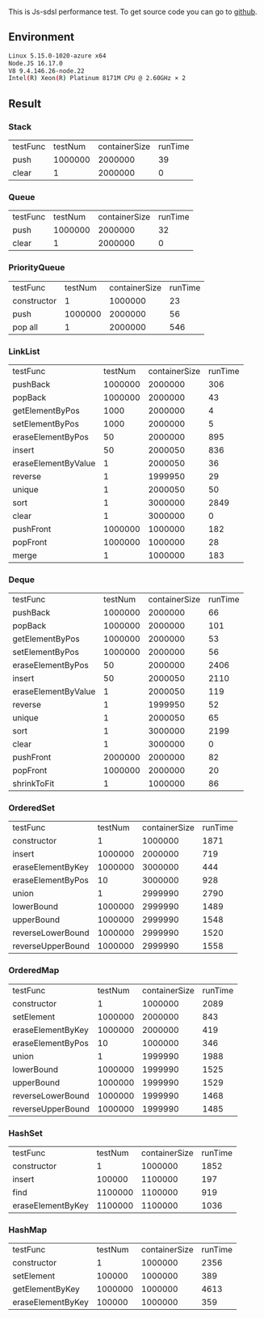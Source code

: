 This is Js-sdsl performance test. To get source code you can go to [github](https://github.com/js-sdsl/js-sdsl/tree/main/performance).

## Environment

```bash
Linux 5.15.0-1020-azure x64
Node.JS 16.17.0
V8 9.4.146.26-node.22
Intel(R) Xeon(R) Platinum 8171M CPU @ 2.60GHz × 2
```

## Result

### Stack

<table>
  <tr>
    <td>testFunc</td>
    <td>testNum</td>
    <td>containerSize</td>
    <td>runTime</td>
  </tr>
  <tr>
    <td>push</td>
    <td>1000000</td>
    <td>2000000</td>
    <td>39</td>
  </tr>
  <tr>
    <td>clear</td>
    <td>1</td>
    <td>2000000</td>
    <td>0</td>
  </tr>
</table>

### Queue

<table>
  <tr>
    <td>testFunc</td>
    <td>testNum</td>
    <td>containerSize</td>
    <td>runTime</td>
  </tr>
  <tr>
    <td>push</td>
    <td>1000000</td>
    <td>2000000</td>
    <td>32</td>
  </tr>
  <tr>
    <td>clear</td>
    <td>1</td>
    <td>2000000</td>
    <td>0</td>
  </tr>
</table>

### PriorityQueue

<table>
  <tr>
    <td>testFunc</td>
    <td>testNum</td>
    <td>containerSize</td>
    <td>runTime</td>
  </tr>
  <tr>
    <td>constructor</td>
    <td>1</td>
    <td>1000000</td>
    <td>23</td>
  </tr>
  <tr>
    <td>push</td>
    <td>1000000</td>
    <td>2000000</td>
    <td>56</td>
  </tr>
  <tr>
    <td>pop all</td>
    <td>1</td>
    <td>2000000</td>
    <td>546</td>
  </tr>
</table>

### LinkList

<table>
  <tr>
    <td>testFunc</td>
    <td>testNum</td>
    <td>containerSize</td>
    <td>runTime</td>
  </tr>
  <tr>
    <td>pushBack</td>
    <td>1000000</td>
    <td>2000000</td>
    <td>306</td>
  </tr>
  <tr>
    <td>popBack</td>
    <td>1000000</td>
    <td>2000000</td>
    <td>43</td>
  </tr>
  <tr>
    <td>getElementByPos</td>
    <td>1000</td>
    <td>2000000</td>
    <td>4</td>
  </tr>
  <tr>
    <td>setElementByPos</td>
    <td>1000</td>
    <td>2000000</td>
    <td>5</td>
  </tr>
  <tr>
    <td>eraseElementByPos</td>
    <td>50</td>
    <td>2000000</td>
    <td>895</td>
  </tr>
  <tr>
    <td>insert</td>
    <td>50</td>
    <td>2000050</td>
    <td>836</td>
  </tr>
  <tr>
    <td>eraseElementByValue</td>
    <td>1</td>
    <td>2000050</td>
    <td>36</td>
  </tr>
  <tr>
    <td>reverse</td>
    <td>1</td>
    <td>1999950</td>
    <td>29</td>
  </tr>
  <tr>
    <td>unique</td>
    <td>1</td>
    <td>2000050</td>
    <td>50</td>
  </tr>
  <tr>
    <td>sort</td>
    <td>1</td>
    <td>3000000</td>
    <td>2849</td>
  </tr>
  <tr>
    <td>clear</td>
    <td>1</td>
    <td>3000000</td>
    <td>0</td>
  </tr>
  <tr>
    <td>pushFront</td>
    <td>1000000</td>
    <td>1000000</td>
    <td>182</td>
  </tr>
  <tr>
    <td>popFront</td>
    <td>1000000</td>
    <td>1000000</td>
    <td>28</td>
  </tr>
  <tr>
    <td>merge</td>
    <td>1</td>
    <td>1000000</td>
    <td>183</td>
  </tr>
</table>

### Deque

<table>
  <tr>
    <td>testFunc</td>
    <td>testNum</td>
    <td>containerSize</td>
    <td>runTime</td>
  </tr>
  <tr>
    <td>pushBack</td>
    <td>1000000</td>
    <td>2000000</td>
    <td>66</td>
  </tr>
  <tr>
    <td>popBack</td>
    <td>1000000</td>
    <td>2000000</td>
    <td>101</td>
  </tr>
  <tr>
    <td>getElementByPos</td>
    <td>1000000</td>
    <td>2000000</td>
    <td>53</td>
  </tr>
  <tr>
    <td>setElementByPos</td>
    <td>1000000</td>
    <td>2000000</td>
    <td>56</td>
  </tr>
  <tr>
    <td>eraseElementByPos</td>
    <td>50</td>
    <td>2000000</td>
    <td>2406</td>
  </tr>
  <tr>
    <td>insert</td>
    <td>50</td>
    <td>2000050</td>
    <td>2110</td>
  </tr>
  <tr>
    <td>eraseElementByValue</td>
    <td>1</td>
    <td>2000050</td>
    <td>119</td>
  </tr>
  <tr>
    <td>reverse</td>
    <td>1</td>
    <td>1999950</td>
    <td>52</td>
  </tr>
  <tr>
    <td>unique</td>
    <td>1</td>
    <td>2000050</td>
    <td>65</td>
  </tr>
  <tr>
    <td>sort</td>
    <td>1</td>
    <td>3000000</td>
    <td>2199</td>
  </tr>
  <tr>
    <td>clear</td>
    <td>1</td>
    <td>3000000</td>
    <td>0</td>
  </tr>
  <tr>
    <td>pushFront</td>
    <td>2000000</td>
    <td>2000000</td>
    <td>82</td>
  </tr>
  <tr>
    <td>popFront</td>
    <td>1000000</td>
    <td>2000000</td>
    <td>20</td>
  </tr>
  <tr>
    <td>shrinkToFit</td>
    <td>1</td>
    <td>1000000</td>
    <td>86</td>
  </tr>
</table>

### OrderedSet

<table>
  <tr>
    <td>testFunc</td>
    <td>testNum</td>
    <td>containerSize</td>
    <td>runTime</td>
  </tr>
  <tr>
    <td>constructor</td>
    <td>1</td>
    <td>1000000</td>
    <td>1871</td>
  </tr>
  <tr>
    <td>insert</td>
    <td>1000000</td>
    <td>2000000</td>
    <td>719</td>
  </tr>
  <tr>
    <td>eraseElementByKey</td>
    <td>1000000</td>
    <td>3000000</td>
    <td>444</td>
  </tr>
  <tr>
    <td>eraseElementByPos</td>
    <td>10</td>
    <td>3000000</td>
    <td>928</td>
  </tr>
  <tr>
    <td>union</td>
    <td>1</td>
    <td>2999990</td>
    <td>2790</td>
  </tr>
  <tr>
    <td>lowerBound</td>
    <td>1000000</td>
    <td>2999990</td>
    <td>1489</td>
  </tr>
  <tr>
    <td>upperBound</td>
    <td>1000000</td>
    <td>2999990</td>
    <td>1548</td>
  </tr>
  <tr>
    <td>reverseLowerBound</td>
    <td>1000000</td>
    <td>2999990</td>
    <td>1520</td>
  </tr>
  <tr>
    <td>reverseUpperBound</td>
    <td>1000000</td>
    <td>2999990</td>
    <td>1558</td>
  </tr>
</table>

### OrderedMap

<table>
  <tr>
    <td>testFunc</td>
    <td>testNum</td>
    <td>containerSize</td>
    <td>runTime</td>
  </tr>
  <tr>
    <td>constructor</td>
    <td>1</td>
    <td>1000000</td>
    <td>2089</td>
  </tr>
  <tr>
    <td>setElement</td>
    <td>1000000</td>
    <td>2000000</td>
    <td>843</td>
  </tr>
  <tr>
    <td>eraseElementByKey</td>
    <td>1000000</td>
    <td>2000000</td>
    <td>419</td>
  </tr>
  <tr>
    <td>eraseElementByPos</td>
    <td>10</td>
    <td>1000000</td>
    <td>346</td>
  </tr>
  <tr>
    <td>union</td>
    <td>1</td>
    <td>1999990</td>
    <td>1988</td>
  </tr>
  <tr>
    <td>lowerBound</td>
    <td>1000000</td>
    <td>1999990</td>
    <td>1525</td>
  </tr>
  <tr>
    <td>upperBound</td>
    <td>1000000</td>
    <td>1999990</td>
    <td>1529</td>
  </tr>
  <tr>
    <td>reverseLowerBound</td>
    <td>1000000</td>
    <td>1999990</td>
    <td>1468</td>
  </tr>
  <tr>
    <td>reverseUpperBound</td>
    <td>1000000</td>
    <td>1999990</td>
    <td>1485</td>
  </tr>
</table>

### HashSet

<table>
  <tr>
    <td>testFunc</td>
    <td>testNum</td>
    <td>containerSize</td>
    <td>runTime</td>
  </tr>
  <tr>
    <td>constructor</td>
    <td>1</td>
    <td>1000000</td>
    <td>1852</td>
  </tr>
  <tr>
    <td>insert</td>
    <td>100000</td>
    <td>1100000</td>
    <td>197</td>
  </tr>
  <tr>
    <td>find</td>
    <td>1100000</td>
    <td>1100000</td>
    <td>919</td>
  </tr>
  <tr>
    <td>eraseElementByKey</td>
    <td>1100000</td>
    <td>1100000</td>
    <td>1036</td>
  </tr>
</table>

### HashMap

<table>
  <tr>
    <td>testFunc</td>
    <td>testNum</td>
    <td>containerSize</td>
    <td>runTime</td>
  </tr>
  <tr>
    <td>constructor</td>
    <td>1</td>
    <td>1000000</td>
    <td>2356</td>
  </tr>
  <tr>
    <td>setElement</td>
    <td>100000</td>
    <td>1000000</td>
    <td>389</td>
  </tr>
  <tr>
    <td>getElementByKey</td>
    <td>1000000</td>
    <td>1000000</td>
    <td>4613</td>
  </tr>
  <tr>
    <td>eraseElementByKey</td>
    <td>100000</td>
    <td>1000000</td>
    <td>359</td>
  </tr>
</table>
